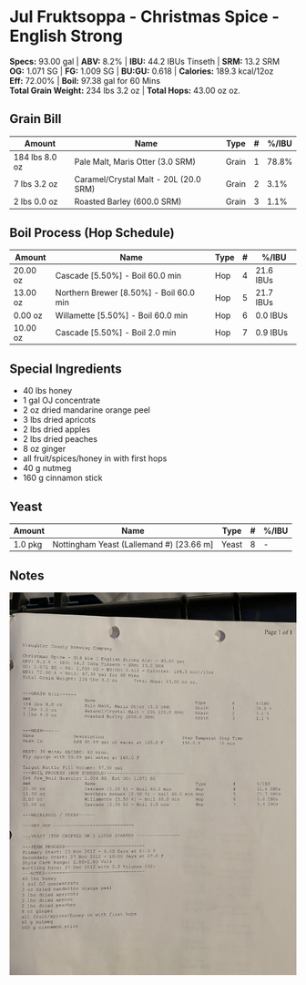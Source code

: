 # Jul Fruktsoppa - Christmas Spice - English Strong

**Specs:** 93.00 gal | **ABV:** 8.2% | **IBU:** 44.2 IBUs Tinseth | **SRM:** 13.2 SRM  
**OG:** 1.071 SG | **FG:** 1.009 SG | **BU:GU:** 0.618 | **Calories:** 189.3 kcal/12oz  
**Eff:** 72.00% | **Boil:** 97.38 gal for 60 Mins  
**Total Grain Weight:** 234 lbs 3.2 oz | **Total Hops:** 43.00 oz oz.

## Grain Bill
| Amount         | Name                                  | Type  | #   | %/IBU |
| -------------- | ------------------------------------- | ----- | --- | ----- |
| 184 lbs 8.0 oz | Pale Malt, Maris Otter (3.0 SRM)      | Grain | 1   | 78.8% |
| 7 lbs 3.2 oz   | Caramel/Crystal Malt - 20L (20.0 SRM) | Grain | 2   | 3.1%  |
| 2 lbs 0.0 oz   | Roasted Barley (600.0 SRM)            | Grain | 3   | 1.1%  |

## Boil Process (Hop Schedule) 

| Amount   | Name                                    | Type | #   | %/IBU     |
| -------- | --------------------------------------- | ---- | --- | --------- |
| 20.00 oz | Cascade [5.50%] - Boil 60.0 min         | Hop  | 4   | 21.6 IBUs |
| 13.00 oz | Northern Brewer [8.50%] - Boil 60.0 min | Hop  | 5   | 21.7 IBUs |
| 0.00 oz  | Willamette [5.50%] - Boil 60.0 min      | Hop  | 6   | 0.0 IBUs  |
| 10.00 oz | Cascade [5.50%] - Boil 2.0 min          | Hop  | 7   | 0.9 IBUs  |

## Special Ingredients
- 40 lbs honey
- 1 gal OJ concentrate
- 2 oz dried mandarine orange peel
- 3 lbs dried apricots
- 2 lbs dried apples
- 2 lbs dried peaches
- 8 oz ginger
- all fruit/spices/honey in with first hops
- 40 g nutmeg
- 160 g cinnamon stick

## Yeast

| Amount  | Name                                     | Type  | #   | %/IBU |
| ------- | ---------------------------------------- | ----- | --- | ----- |
| 1.0 pkg | Nottingham Yeast (Lallemand #) [23.66 m] | Yeast | 8   | -     |

## Notes
![](../assets/media/JulFruktsoppa.jpg)